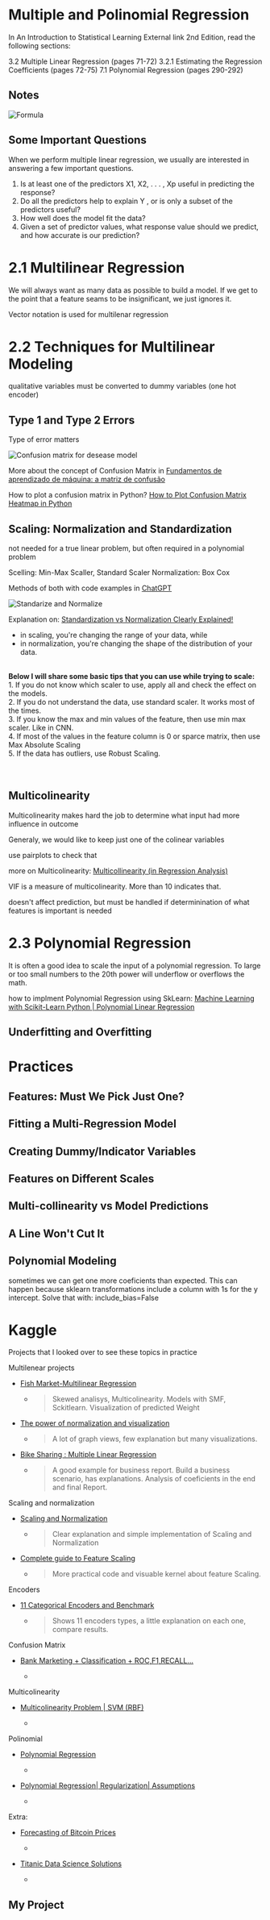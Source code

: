 # Multiple and Polinomial Regression

In An Introduction to Statistical Learning External link 2nd Edition, read the following sections:

3.2 Multiple Linear Regression (pages 71-72)
3.2.1 Estimating the Regression Coefficients (pages 72-75)
7.1 Polynomial Regression (pages 290-292)

## Notes
![Formula](images\formula.png)

## Some Important Questions
When we perform multiple linear regression, we usually are interested in
answering a few important questions.
1. Is at least one of the predictors X1, X2, . . . , Xp useful in predicting
the response?
2. Do all the predictors help to explain Y , or is only a subset of the
predictors useful?
3. How well does the model fit the data?
4. Given a set of predictor values, what response value should we predict,
and how accurate is our prediction?


# 2.1 Multilinear Regression

We will always want as many data as possible to build a model. 
If we get to the point that a feature seams to be insignificant, we just ignores it.

Vector notation is used for multilenar regression



# 2.2 Techniques for Multilinear Modeling

qualitative variables must be converted to dummy variables (one hot encoder)


## Type 1 and Type 2 Errors
Type of error matters

![Confusion matrix for desease model](images/confusion%20matrix%20for%20desease%20model.png)

More about the concept of Confusion Matrix in [Fundamentos de aprendizado de máquina: a matriz de confusão](https://www.youtube.com/watch?v=Kdsp6soqA7o)

How to plot a confusion matrix in Python? [How to Plot Confusion Matrix Heatmap in Python](https://www.youtube.com/watch?v=98LX2iRWXsY)


## Scaling: Normalization and Standardization

not needed for a true linear problem, but often required in a polynomial problem

Scelling: Min-Max Scaller, Standard Scaler
Normalization: Box Cox

Methods of both with code examples in [ChatGPT](https://chat.openai.com/share/7d5aa5d3-9921-4f1d-a487-29de3d57e3f4)

![Standarize and Normalize](images/standardize%20and%20normalize%20.png)

Explanation on: [Standardization vs Normalization Clearly Explained!](https://www.youtube.com/watch?v=sxEqtjLC0aM)

* in scaling, you're changing the range of your data, while
* in normalization, you're changing the shape of the distribution of your data.

<br>
<b>Below I will share some basic tips that you can use while trying to scale:</b><br>
    1. If you do not know which scaler to use, apply all and check the effect on the models. <br> 
    2. If you do not understand the data, use standard scaler. It works most of the times. <br> 
    3. If you know the max and min values of the feature, then use min max scaler. Like in CNN. <br> 
    4. If most of the values in the feature column is 0 or sparce matrix, then use Max Absolute Scaling<br> 
    5. If the data has outliers, use Robust Scaling.<br> <br> <br> 

## Multicolinearity
Multicolinearity makes hard the job to determine what input had more influence in outcome

Generaly, we would like to keep just one of the colinear variables

use pairplots to check that 

more on Multicolinearity: [Multicollinearity (in Regression Analysis)](https://www.youtube.com/watch?v=G1WX5GiFSWQ)

VIF is a measure of multicolinearity. More than 10 indicates that.

doesn't affect prediction, but must be handled if determinination of what features is important is needed

# 2.3 Polynomial Regression

It is often a good idea to scale the input of a polynomial regression. To large or too small numbers to the 20th power will underflow or overflows the math.

how to implment Polynomial Regression using SkLearn: [Machine Learning with Scikit-Learn Python | Polynomial Linear Regression](https://www.youtube.com/watch?v=wi6VoJcLyag)


## Underfitting and Overfitting




# Practices

## Features: Must We Pick Just One?

## Fitting a Multi-Regression Model

## Creating Dummy/Indicator Variables

## Features on Different Scales

## Multi-collinearity vs Model Predictions

## A Line Won't Cut It

## Polynomial Modeling
sometimes we can get one more coeficients than expected. This can happen because sklearn transformations include a column with 1s for the y intercept.
Solve that with: include_bias=False




# Kaggle
Projects that I looked over to see these topics in practice

Multilenear projects
* [Fish Market-Multilinear Regression](https://www.kaggle.com/code/hakansaritas/fish-market-multilinear-regression)
  * > Skewed analisys, Multicolinearity. Models with SMF, Sckitlearn. Visualization of predicted Weight

* [The power of normalization and visualization](https://www.kaggle.com/code/fightingmuscle/the-power-of-normalization-and-visualization?scriptVersionId=92329738)
  * > A lot of graph views, few explanation but many visualizations.

* [Bike Sharing : Multiple Linear Regression](https://www.kaggle.com/code/gauravduttakiit/bike-sharing-multiple-linear-regression)
  * > A good example for business report. Build a business scenario, has explanations. Analysis of coeficients in the end and final Report.

Scaling and normalization
* [Scaling and Normalization](https://www.kaggle.com/code/alexisbcook/scaling-and-normalization)
  * > Clear explanation and simple implementation of Scaling and Normalization

* [Complete guide to Feature Scaling](https://www.kaggle.com/code/aimack/complete-guide-to-feature-scaling?scriptVersionId=70328903)
  * > More practical code and visuable kernel about feature Scaling.


Encoders
* [11 Categorical Encoders and Benchmark](https://www.kaggle.com/code/subinium/11-categorical-encoders-and-benchmark)
  * > Shows 11 encoders types, a little explanation on each one, compare results.

Confusion Matrix
* [Bank Marketing + Classification + ROC,F1,RECALL...](https://www.kaggle.com/code/henriqueyamahata/bank-marketing-classification-roc-f1-recall)
  * > 

Multicolinearity
* [Multicolinearity Problem | SVM (RBF)](https://www.kaggle.com/code/heitornunes/multicolinearity-problem-svm-rbf)
  * > 

Polinomial
* [Polynomial Regression](https://www.kaggle.com/code/aminizahra/polynomial-regression)
  * > 
* [Polynomial Regression| Regularization| Assumptions](https://www.kaggle.com/code/farzadnekouei/polynomial-regression-regularization-assumptions)
  * > 


Extra:
* [Forecasting of Bitcoin Prices](https://www.kaggle.com/code/ara0303/forecasting-of-bitcoin-prices)
  * > 

* [Titanic Data Science Solutions](https://www.kaggle.com/code/startupsci/titanic-data-science-solutions)
  * > 

## My Project
 